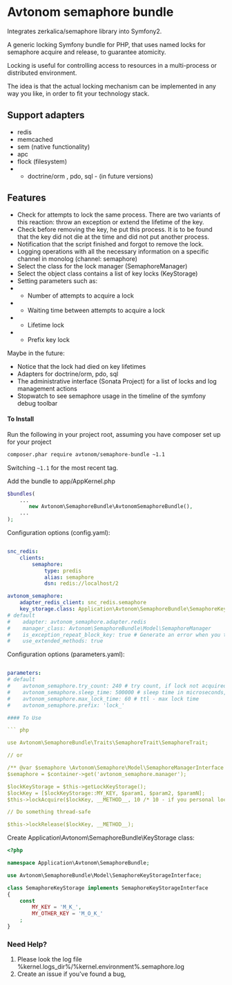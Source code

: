 Avtonom semaphore bundle
===========================

Integrates zerkalica/semaphore library into Symfony2.

A generic locking Symfony bundle for PHP, that uses named locks for semaphore acquire and release, to guarantee atomicity.

Locking is useful for controlling access to resources in a multi-process or distributed environment.

The idea is that the actual locking mechanism can be implemented in any way you like, in order to fit your technology stack.

##  Support adapters
* redis
* memcached
* sem (native functionality)
* apc
* flock (filesystem)
* - doctrine/orm , pdo, sql - (in future versions)

## Features

* Check for attempts to lock the same process. There are two variants of this reaction: throw an exception or extend the lifetime of the key.
* Check before removing the key, he put this process. It is to be found that the key did not die at the time and did not put another process.
* Notification that the script finished and forgot to remove the lock.
* Logging operations with all the necessary information on a specific channel in monolog (channel: semaphore)
* Select the class for the lock manager (SemaphoreManager)
* Select the object class contains a list of key locks (KeyStorage)
* Setting parameters such as:
* - Number of attempts to acquire a lock
* - Waiting time between attempts to acquire a lock
* - Lifetime lock
* - Prefix key lock

Maybe in the future:
* Notice that the lock had died on key lifetimes
* Adapters for doctrine/orm, pdo, sql
* The administrative interface (Sonata Project) for a list of locks and log management actions
* Stopwatch to see semaphore usage in the timeline of the symfony debug toolbar


#### To Install

Run the following in your project root, assuming you have composer set up for your project
```sh
composer.phar require avtonom/semaphore-bundle ~1.1
```

Switching `~1.1` for the most recent tag.

Add the bundle to app/AppKernel.php

```php
$bundles(
    ...
       new Avtonom\SemaphoreBundle\AvtonomSemaphoreBundle(),
    ...
);
```

Configuration options (config.yaml):

``` yaml

snc_redis:
    clients:
        semaphore:
            type: predis
            alias: semaphore
            dsn: redis://localhost/2

avtonom_semaphore:
    adapter_redis_client: snc_redis.semaphore
    key_storage.class: Application\Avtonom\SemaphoreBundle\SemaphoreKeyStorage
# default
#    adapter: avtonom_semaphore.adapter.redis
#    manager_class: Avtonom\SemaphoreBundle\Model\SemaphoreManager
#    is_exception_repeat_block_key: true # Generate an error when you try to re-key block in the same process.
#    use_extended_methods: true

```
Configuration options (parameters.yaml):

``` yaml

parameters:
# default
#    avtonom_semaphore.try_count: 240 # try count, if lock not acquired. 240 count * 1/2 sec (sleep wait) = 120 sec wait
#    avtonom_semaphore.sleep_time: 500000 # sleep time in microseconds, if lock not acquired. 1.000.000 microseconds = 1 seconds
#    avtonom_semaphore.max_lock_time: 60 # ttl - max lock time
#    avtonom_semaphore.prefix: 'lock_'

#### To Use

``` php

use Avtonom\SemaphoreBundle\Traits\SemaphoreTrait\SemaphoreTrait;

// or

/** @var $semaphore \Avtonom\Semaphore\Model\SemaphoreManagerInterface */
$semaphore = $container->get('avtonom_semaphore.manager');

$lockKeyStorage = $this->getLockKeyStorage();
$lockKey = [$lockKeyStorage::MY_KEY, $param1, $param2, $paramN];
$this->lockAcquire($lockKey, __METHOD__, 10 /* 10 - if you personal lock expire time in seconds. default 60 */);

// Do something thread-safe

$this->lockRelease($lockKey, __METHOD__);

```

Create Application\Avtonom\SemaphoreBundle\KeyStorage class:

``` php
<?php

namespace Application\Avtonom\SemaphoreBundle;

use Avtonom\SemaphoreBundle\Model\SemaphoreKeyStorageInterface;

class SemaphoreKeyStorage implements SemaphoreKeyStorageInterface
{
    const
        MY_KEY = 'M_K_',
        MY_OTHER_KEY = 'M_O_K_'
    ;
}

```

### Need Help?

1. Please look the log file %kernel.logs_dir%/%kernel.environment%.semaphore.log
2. Create an issue if you've found a bug,